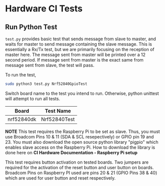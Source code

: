 # Hardware CI Tests

## Run Python Test

`test.py` provides basic test that sends message from slave to master, and waits for master to send message containing the slave message. This is essentially a Rx/Tx test, but we are primarily focusing on the reception of master here. The message sent from master will be printed over a 12 second period. If message sent from master is the exact same from message sent from slave, the test will pass.

To run the test,
```bash
sudo python3 test.py Nrf52840GpioTest
```

Switch board name to the test you intend to run. Otherwise, python unittest
will attempt to run all tests.

Board | Test Name
------|----------
nrf52840dk | Nrf52840Test

**NOTE**
This test requires the Raspberry Pi to be set as slave. Thus, you must use Broadcom Pins 10 & 11 (SDA & SCL resepectively) or GPIO pin 19 and 23. You must also download the open source python library "pigpio" which enables slave access on the Raspberry Pi. How to download the library is done here on **CI Hardware Documentation - Raspberry Pi setup**

This test requires button activation on tested boards. Two jumpers are required for the activation of the reset button and user button on boards. Broadcom Pins on Raspberry PI used are pins 20 & 21 (GPIO Pins 38 & 40) which are used for user button and reset respectively.